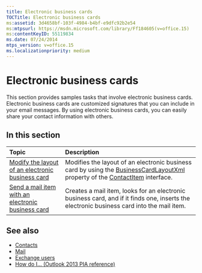 ```yaml
---
title: Electronic business cards
TOCTitle: Electronic business cards
ms:assetid: 3d4658bf-103f-4984-b4bf-e9dfc92b2e54
ms:mtpsurl: https://msdn.microsoft.com/library/Ff184605(v=office.15)
ms:contentKeyID: 55119834
ms.date: 07/24/2014
mtps_version: v=office.15
ms.localizationpriority: medium
---
```


# Electronic business cards

This section provides samples tasks that involve electronic business cards. Electronic business cards are customized signatures that you can include in your email messages. By using electronic business cards, you can easily share your contact information with others.

## In this section

|Topic|Description|
|:----|:----------|
|[Modify the layout of an electronic business card](how-to-modify-the-layout-of-an-electronic-business-card.md)  |Modifies the layout of an electronic business card by using the [BusinessCardLayoutXml](https://msdn.microsoft.com/library/bb624276\(v=office.15\)) property of the [ContactItem](https://msdn.microsoft.com/library/bb644956\(v=office.15\)) interface.|
|[Send a mail item with an electronic business card](how-to-send-a-mail-item-with-an-electronic-business-card.md) |Creates a mail item, looks for an electronic business card, and if it finds one, inserts the electronic business card into the mail item.|

## See also

- [Contacts](contacts.md)
- [Mail](mail.md)
- [Exchange users](exchange-users.md)
- [How do I... (Outlook 2013 PIA reference)](how-do-i-outlook-2013-pia-reference.md)

